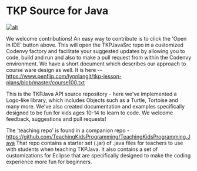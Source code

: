 TKP Source for Java
===================================
[![alt](https://camo.githubusercontent.com/cc0a65c7f5f132f190b43fdab61a0edfb9c00571/68747470733a2f2f7261776769742e636f6d2f736c656d6575722f34613930306262363833303061323634333637392f7261772f316164326336643738346339326663323138383663373635626336333135613166326565363930632f636f64656e76792d636f6e747269627574652e737667)](https://codenvy.com/f?id=wvze4gb3kkwsvioa)

We welcome contributions!  An easy way to contribute is to click the 'Open in IDE' button above. This will open the TKPJavaSrc repo in a customized Codenvy factory and facilitate your suggested updates by allowing you to code, build and run and also to make a pull request from within the Codenvy environment.  We have a short document which describes our approach to course ware design as well.  It is here -- https://www.penflip.com/lynnlangit/tkp-lesson-plans/blob/master/course100.txt

This is the TKPJava API source repository - here we've implemented a Logo-like library, which includes Objects such as a Turtle, Tortoise and many more.  We've also created documentation and examples specifically designed to be fun for kids ages 10-14 to learn to code.  We welcome feedback, suggestions and pull requests!  

The 'teaching repo' is found in a companion repo - https://github.com/TeachingKidsProgramming/TeachingKidsProgramming.Java
That repo contains a starter set (.jar) of .java files for teachers to use with students when teaching TKPJava.  It also contains a set of customizations for Eclipse that are specifically designed to make the coding experience more fun for beginners.




